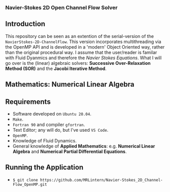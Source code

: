 ### Navier-Stokes 2D Open Channel Flow Solver

## Introduction
This repository can be seen as an extention of the serial-version of the `NavierStokes-2D-ChannelFlow`.
This version incorporates multithreading via the OpenMP API and is developed in a 'modern' Object Oriented way, rather than the original procedural way.
I assume that the user/reader is familar with Fluid Dyanmics and therefore the *Navier Stokes Equations*.
What I will go over is the (linear) algebraic solvers: **Successive Over-Relaxation Method (SOR)** and the **Jacobi Iterative Method**.

## Mathematics: Numerical Linear Algebra

## Requirements

* Software developed on `Ubuntu 20.04`.
* `Make`.
* `Fortran 90` and compiler `gfortran`.
* Text Editor; any will do, but I've used `VS Code`.
* `OpenMP`.
* Knowledge of Fluid Dynamics.
* General knowledge of **Applied Mathematics**: e.g. **Numerical Linear Algebra** and **Numerical Partial Differential Equations**.

## Running the Application

* `$ git clone https://github.com/MRLintern/Navier-Stokes_2D_Channel-Flow_OpenMP.git`

